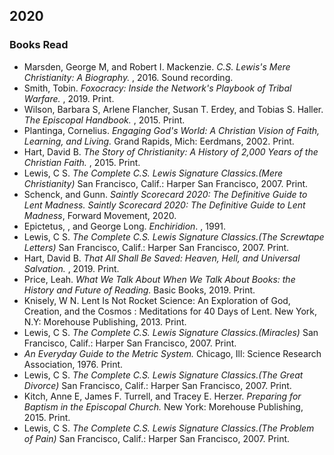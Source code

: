## 2020  

### Books Read  
 - Marsden, George M, and Robert I. Mackenzie. *C.S. Lewis's Mere Christianity: A Biography.* , 2016. Sound recording.  
 - Smith, Tobin. *Foxocracy: Inside the Network's Playbook of Tribal Warfare.* , 2019. Print.  
 - Wilson, Barbara S, Arlene Flancher, Susan T. Erdey, and Tobias S. Haller. *The Episcopal Handbook.* , 2015. Print.   
 - Plantinga, Cornelius. *Engaging God's World: A Christian Vision of Faith, Learning, and Living.* Grand Rapids, Mich: Eerdmans, 2002. Print. 
 - Hart, David B. *The Story of Christianity: A History of 2,000 Years of the Christian Faith.* , 2015. Print.  
 - Lewis, C S. *The Complete C.S. Lewis Signature Classics.(Mere Christianity)* San Francisco, Calif.: Harper San Francisco, 2007. Print.  
 - Schenck, and Gunn. *Saintly Scorecard 2020: The Definitive Guide to Lent Madness. Saintly Scorecard 2020: The Definitive Guide to Lent Madness*, Forward Movement, 2020.  
 - Epictetus, , and George Long. *Enchiridion*. , 1991.  
 - Lewis, C S. *The Complete C.S. Lewis Signature Classics.(The Screwtape Letters)* San Francisco, Calif.: Harper San Francisco, 2007. Print.  
 - Hart, David B. *That All Shall Be Saved: Heaven, Hell, and Universal Salvation.* , 2019. Print.  
 - Price, Leah. *What We Talk About When We Talk About Books: the History and Future of Reading.* Basic Books, 2019. Print.  
 - Knisely, W N. Lent Is Not Rocket Science: An Exploration of God, Creation, and the Cosmos : Meditations for 40 Days of Lent. New York, N.Y: Morehouse Publishing, 2013. Print.  
 - Lewis, C S. *The Complete C.S. Lewis Signature Classics.(Miracles)* San Francisco, Calif.: Harper San Francisco, 2007. Print.  
 - *An Everyday Guide to the Metric System.* Chicago, Ill: Science Research Association, 1976. Print.   
 - Lewis, C S. *The Complete C.S. Lewis Signature Classics.(The Great Divorce)* San Francisco, Calif.: Harper San Francisco, 2007. Print.  
 - Kitch, Anne E, James F. Turrell, and Tracey E. Herzer. *Preparing for Baptism in the Episcopal Church.* New York: Morehouse Publishing, 2015. Print.  
 - Lewis, C S. *The Complete C.S. Lewis Signature Classics.(The Problem of Pain)* San Francisco, Calif.: Harper San Francisco, 2007. Print.  
